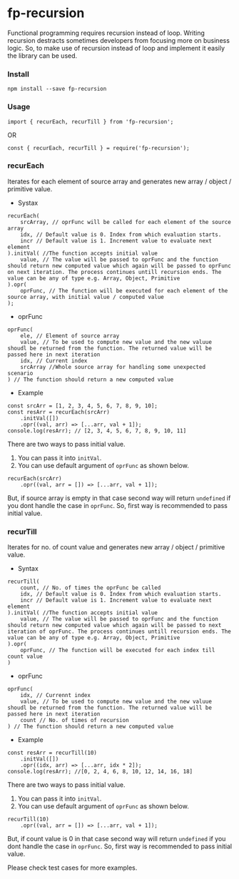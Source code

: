 # fp-recursion

Functional programming requires recursion instead of loop. Writing recursion destracts sometimes developers from focusing more on business logic. So, to make use of recursion instead of loop and implement it easily the library can be used.

### Install

`npm install --save fp-recursion`

### Usage

`import { recurEach, recurTill } from 'fp-recursion';`

OR

`const { recurEach, recurTill } = require('fp-recursion');`

### recurEach

Iterates for each element of source array and generates new array / object / primitive value. 

* Systax 

```
recurEach(
    srcArray, // oprFunc will be called for each element of the source array
    idx, // Default value is 0. Index from which evaluation starts.
    incr // Default value is 1. Increment value to evaluate next element
).initVal( //The function accepts initial value
    value, // The value will be passed to oprFunc and the function should return new computed value which again will be passed to oprFunc on next iteration. The process continues untill recursion ends. The value can be any of type e.g. Array, Object, Primitive
).opr(
    oprFunc, // The function will be executed for each element of the source array, with initial value / computed value
);
```

* oprFunc

```
oprFunc(
    ele, // Element of source array
    value, // To be used to compute new value and the new valuue shoudl be returned from the function. The returned value will be passed here in next iteration
    idx, // Current index
    srcArray //Whole source array for handling some unexpected scenario
) // The function should return a new computed value
```

* Example

```
const srcArr = [1, 2, 3, 4, 5, 6, 7, 8, 9, 10];
const resArr = recurEach(srcArr)
    .initVal([])
    .opr((val, arr) => [...arr, val + 1]);
console.log(resArr); // [2, 3, 4, 5, 6, 7, 8, 9, 10, 11]
```

There are two ways to pass initial value. 

1. You can pass it into `initVal`.
2. You can use default argument of `oprFunc` as shown below.

```
recurEach(srcArr)
    .opr((val, arr = []) => [...arr, val + 1]);
```
But, if source array is empty in that case second way will return `undefined` if you dont handle the case in `oprFunc`. So, first way is recommended to pass initial value.


### recurTill

Iterates for no. of count value and generates new array / object / primitive value. 

* Syntax

```
recurTill(
    count, // No. of times the oprFunc be called
    idx, // Default value is 0. Index from which evaluation starts.
    incr // Default value is 1. Increment value to evaluate next element
).initVal( //The function accepts initial value
    value, // The value will be passed to oprFunc and the function should return new computed value which again will be passed to next iteration of oprFunc. The process continues untill recursion ends. The value can be any of type e.g. Array, Object, Primitive
).opr(
    oprFunc, // The function will be executed for each index till count value
)
```

* oprFunc

```
oprFunc(
    idx, // Currennt index
    value, // To be used to compute new value and the new valuue shoudl be returned from the function. The returned value will be passed here in next iteration
    count // No. of times of recursion
) // The function should return a new computed value
```

* Example

```
const resArr = recurTill(10)
    .initVal([])
    .opr((idx, arr) => [...arr, idx * 2]);
console.log(resArr); //[0, 2, 4, 6, 8, 10, 12, 14, 16, 18]
```
There are two ways to pass initial value. 

1. You can pass it into `initVal`.
2. You can use default argument of `oprFunc` as shown below.

```
recurTill(10)
    .opr((val, arr = []) => [...arr, val + 1]);
```
But, if count value is 0 in that case second way will return `undefined` if you dont handle the case in `oprFunc`. So, first way is recommended to pass initial value.


Please check test cases for more examples.